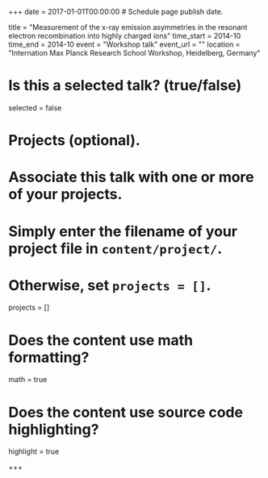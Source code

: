 +++
date = 2017-01-01T00:00:00  # Schedule page publish date.

title = "Measurement of the x-ray emission asymmetries in the resonant electron recombination into highly charged ions"
time_start = 2014-10
time_end = 2014-10
event = "Workshop talk"
event_url = ""
location = "Internation Max Planck Research School Workshop, Heidelberg, Germany"

# Is this a selected talk? (true/false)
selected = false

# Projects (optional).
#   Associate this talk with one or more of your projects.
#   Simply enter the filename of your project file in `content/project/`.
#   Otherwise, set `projects = []`.
projects = []

# Does the content use math formatting?
math = true

# Does the content use source code highlighting?
highlight = true

+++